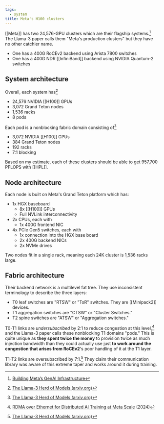 ```yaml
---
tags:
  - system
title: Meta's H100 clusters
---
```

[[Meta]] has two 24,576-GPU clusters which are their flagship systems.[^1] The Llama-3 paper calls them "Meta's production clusters" but they have no other catchier name.

- One has a 400G RoCEv2 backend using Arista 7800 switches
- One has a 400G NDR [[InfiniBand]] backend using NVIDIA Quantum-2 switches

## System architecture

Overall, each system has[^3]

- 24,576 NVIDIA [[H100]] GPUs
- 3,072 Grand Teton nodes
- 1,536 racks
- 8 pods

Each pod is a nonblocking fabric domain consisting of[^3]

- 3,072 NVIDIA [[H100]] GPUs
- 384 Grand Teton nodes
- 192 racks
- 7:1 blocking

Based on my estimate, each of these clusters should be able to get 957,700 PFLOPS with [[HPL]].
## Node architecture

Each node is built on Meta's Grand Teton platform which has:

- 1x HGX baseboard
	- 8x [[H100]] GPUs
	- Full NVLink interconnectivity
- 2x CPUs, each with
	- 1x 400G frontend NIC
- 4x PCIe Gen5 switches, each with
	- 1x connection into the HGX base board
	- 2x 400G backend NICs
	- 2x NVMe drives

Two nodes fit in a single rack, meaning each 24K cluster is 1,536 racks large.

## Fabric architecture

Their backend network is a multilevel fat tree. They use inconsistent terminology to describe the three layers:

- T0 leaf switches are "RTSW" or "ToR" switches. They are [[Minipack2]] devices.
- T1 aggregation switches are "CTSW" or "Cluster Switches."
- T2 spine switches are "ATSW" or "Aggregation switches."

T0-T1 links are *undersubscribed* by 2:1 to reduce congestion at this level,[^2] and the Llama-3 paper calls these nonblocking T1 domains "pods." This is quite unique as **they spent twice the money** to provision twice as much injection bandwidth than they could actually use just **to work around the congestion that arises from RoCEv2**'s poor handling of it at the T1 layer.

T1-T2 links are oversubscribed by 7:1.[^3] They claim their communication library was aware of this extreme taper and works around it during training.

[^1]: [Building Meta’s GenAI Infrastructure](https://engineering.fb.com/2024/03/12/data-center-engineering/building-metas-genai-infrastructure/)
[^2]: [RDMA over Ethernet for Distributed AI Training at Meta Scale](https://dl.acm.org/doi/10.1145/3651890.3672233) (2024)
[^3]: [The Llama-3 Herd of Models (arxiv.org)](https://arxiv.org/abs/2407.21783)